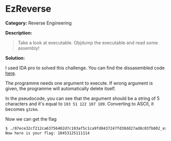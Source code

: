 # EzReverse

**Category:** Reverse Engineering

**Description:**

> Take a look at executable. Objdump the executable and read some assembly!

**Solution:**

I used IDA pro to solved this challenge. You can find the dissasembled code [here](./pseudocode.c). 

The programme needs one argument to execute. If wrong argument is given, the programme will automatically delete itself. 

In the pseudocode, you can see that the argument should be a string of 5 characters and it's equal to `103 51 122 107 109`. Converting to ASCII, it becomes `g3zkm`.

Now we can get the flag
```sh
$ ./87ece32cf212ca63756402d7c103af5c1ca9fd8437247fd30dd27ad8c03fb802_executable g3zkm
Now here is your flag: 10453125111114
```
